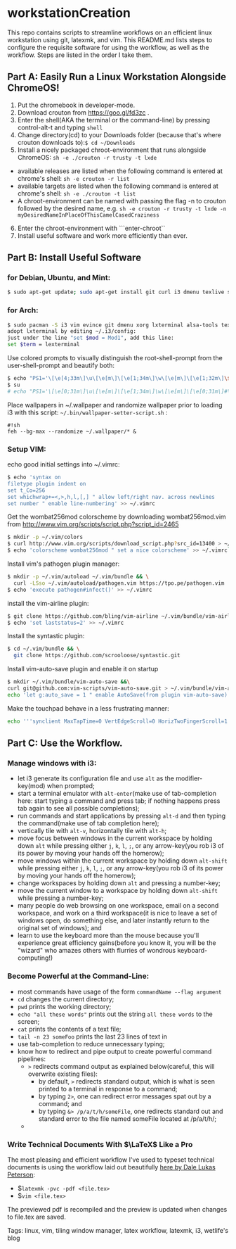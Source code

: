 # workstationCreation
This repo contains scripts to streamline workflows on an efficient linux workstation using git, latexmk, and vim. This README.md lists steps to configure the requisite software for using the workflow, as well as the workflow. Steps are listed in the order I take them.

## Part A: Easily Run a Linux Workstation Alongside ChromeOS!
1. Put the chromebook in developer-mode.
2. Download crouton from https://goo.gl/fd3zc .
3. Enter the shell(AKA the terminal or the command-line) by pressing control-alt-t and typing ```shell```
4. Change directory(cd) to your Downloads folder (because that's where crouton downloads to):``` $ cd ~/Downloads ```
5. Install a nicely packaged chroot-environment that runs alongside ChromeOS: ``` sh -e ./crouton -r trusty -t lxde ```
  * available releases are listed when the following command is entered at chrome's shell: ```sh -e crouton -r list```
  * available targets are listed when the following command is entered at chrome's shell: ```sh -e ./crouton -t list```
  * A chroot-environment can be named with passing the flag -n to crouton followed by the desired name, e.g. ```sh -e crouton -r trusty -t lxde -n myDesiredNameInPlaceOfThisCamelCasedCraziness```
6. Enter the chroot-environment with ```enter-chroot``
7. Install useful software and work more efficiently than ever.

## Part B: Install Useful Software
### for Debian, Ubuntu, and Mint: 
```bash
$ sudo apt-get update; sudo apt-get install git curl i3 dmenu texlive sshfs feh rsync texlive-publisher texlive-math-extra texlive-latex-recommended texlive-xelatex latexmk biber evince
```

### for Arch:
```bash
$ sudo pacman -S i3 vim evince git dmenu xorg lxterminal alsa-tools texlive-most python python-numpy python-matplotlib ipython 
adopt lxterminal by editing ~/.i3/config:
just under the line "set $mod = Mod1", add this line:
set $term = lexterminal
```

Use colored prompts to visually distinguish the root-shell-prompt from the user-shell-prompt and beautify
both:
```bash
$ echo "PS1='\[\e[4;33m\]\u\[\e[m\]\[\e[1;34m\]\w\[\e[m\]\[\e[1;32m\]\$\[\e[m\] \[\e[0;37m\]'" >> ~/.bashrc
$ su
# echo "PS1='\[\e[0;31m\]\u\[\e[m\]\[\e[1;34m\]\w\[\e[m\]\[\e[0;31m\]#\[\e[m\]\[\e[0;37m\] '" >> ~/.bashrc
```

Place wallpapers in ~/.wallpaper and randomize wallpaper prior to loading i3 with this script:
```~/.bin/wallpaper-setter-script.sh``` :
```
#!sh
feh --bg-max --randomize ~/.wallpaper/* &
```

### Setup VIM:
echo good initial settings into ~/.vimrc:
```bash
$ echo 'syntax on
filetype plugin indent on
set t_Co=256
set whichwrap+=<,>,h,l,[,] " allow left/right nav. across newlines
set number " enable line-numbering' >> ~/.vimrc
```

Get the wombat256mod colorscheme by downloading wombat256mod.vim from http://www.vim.org/scripts/script.php?script_id=2465
```bash
$ mkdir -p ~/.vim/colors
$ curl http://www.vim.org/scripts/download_script.php?src_id=13400 > ~/.vim/wombat256mod.vim
$ echo 'colorscheme wombat256mod " set a nice colorscheme' >> ~/.vimrc```
```

Install vim's pathogen plugin manager:
```bash
$ mkdir -p ~/.vim/autoload ~/.vim/bundle && \
  curl -LSso ~/.vim/autoload/pathogen.vim https://tpo.pe/pathogen.vim
$ echo 'execute pathogen#infect()' >> ~/.vimrc
```

install the vim-airline plugin:
```bash
$ git clone https://github.com/bling/vim-airline ~/.vim/bundle/vim-airline
$ echo 'set laststatus=2' >> ~/.vimrc
```

Install the syntastic plugin:
```bash
$ cd ~/.vim/bundle && \
  git clone https://github.com/scrooloose/syntastic.git
```

Install vim-auto-save plugin and enable it on startup
```bash
$ mkdir ~/.vim/bundle/vim-auto-save &&\
curl git@github.com:vim-scripts/vim-auto-save.git > ~/.vim/bundle/vim-auto-save &&\
echo 'let g:auto_save = 1 " enable AutoSave(from plugin vim-auto-save) on Vim startup' >> ~/.vimrc
```

Make the touchpad behave in a less frustrating manner:
```bash
echo '''synclient MaxTapTime=0 VertEdgeScroll=0 HorizTwoFingerScroll=1
```

## Part C: Use the Workflow.

### Manage windows with i3:
* let i3 generate its configuration file and use ```alt``` as the modifier-key(mod) when prompted;
* start a terminal emulator with ```alt-enter```(make use of tab-completion here: start typing a command and press tab; if nothing happens press tab again to see all possible completions);
* run commands and start applications by pressing ```alt-d``` and then typing the command(make use of tab completion here);
* vertically tile with ```alt-v```, horizontally tile with ```alt-h```;
* move focus between windows in the current workspace by holding down ```alt``` while pressing either ```j```, ```k```, ```l```, ```;```, or any arrow-key(you rob i3 of its power by moving your hands off the homerow);
* move windows within the current workspace by holding down ```alt-shift``` while pressing either ```j```, ```k```, ```l```, ```;```, or any arrow-key(you rob i3 of its power by moving your hands off the homerow);
* change workspaces by holding down ```alt``` and pressing a number-key;
* move the current window to a workspace by holding down ```alt-shift``` while pressing a number-key;
* many people do web browsing on one workspace, email on a second workspace, and work on a third workspace(it is nice to leave a set of windows open, do something else, and later instantly return to the original set of windows); and
* learn to use the keyboard more than the mouse because you'll experience great efficiency gains(before you know it, you will be the "wizard" who amazes others with flurries of wondrous keyboard-computing!)

### Become Powerful at the Command-Line:
* most commands have usage of the form ```commandName --flag argument```
* ```cd``` changes the current directory;
* ```pwd``` prints the working directory;
* ```echo "all these words"``` prints out the string ```all these words``` to the screen;
* ```cat``` prints the contents of a text file;
* ```tail -n 23 someFoo``` prints the last 23 lines of text in
* use tab-completion to reduce unnecessary typing;
* know how to redirect and pipe output to create powerful command pipelines:
  * ```>``` redirects command output as explained below(careful, this will overwrite existing files):
    * by default, ```>``` redirects standard output, which is what is seen printed to a terminal in response to a command;
    * by typing ```2>```, one can redirect error messages spat out by a command; and
    * by typing ```&> /p/a/t/h/someFile```, one redirects standard out and standard error to the file named someFile located at /p/a/t/h/;
  * 

### Write Technical Documents With $\LaTeX$ Like a Pro
The most pleasing and efficient workflow I've used to typeset technical documents is using the workflow laid out beautifully [here by Dale Lukas Peterson](http://dlpeterson.com/2013/08/latex-workflow/):
- $`latexmk -pvc -pdf <file.tex>`
- $`vim <file.tex>`

The previewed pdf is recompiled and the preview is updated when changes to file.tex are saved.

Tags: 
linux,
vim,
tiling window manager,
latex workflow,
latexmk,
i3,
wetlife's blog
